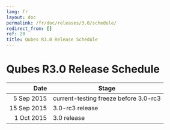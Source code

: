 ```yaml
---
lang: fr
layout: doc
permalink: /fr/doc/releases/3.0/schedule/
redirect_from: []
ref: 20
title: Qubes R3.0 Release Schedule
---
```


Qubes R3.0 Release Schedule
===========================
<a id="qubes-r30-release-schedule"></a>

|  Date       | Stage                                 |
| -----------:| ------------------------------------- |
|  5 Sep 2015 | current-testing freeze before 3.0-rc3 |
| 15 Sep 2015 | 3.0-rc3 release                       |
|  1 Oct 2015 | 3.0 release                           |